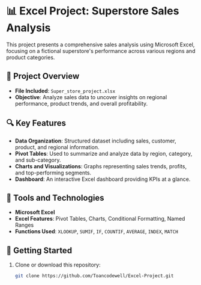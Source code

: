 # 📊 Excel Project: Superstore Sales Analysis

This project presents a comprehensive sales analysis using Microsoft Excel, focusing on a fictional superstore's performance across various regions and product categories.

## 📁 Project Overview

- **File Included**: `Super_store_project.xlsx`
- **Objective**: Analyze sales data to uncover insights on regional performance, product trends, and overall profitability.

## 🔍 Key Features

- **Data Organization**: Structured dataset including sales, customer, product, and regional information.
- **Pivot Tables**: Used to summarize and analyze data by region, category, and sub-category.
- **Charts and Visualizations**: Graphs representing sales trends, profits, and top-performing segments.
- **Dashboard**: An interactive Excel dashboard providing KPIs at a glance.

## 🧰 Tools and Technologies

- **Microsoft Excel**
- **Excel Features**: Pivot Tables, Charts, Conditional Formatting, Named Ranges
- **Functions Used**: `XLOOKUP`, `SUMIF`, `IF`, `COUNTIF`, `AVERAGE`, `INDEX`, `MATCH`

## 🚀 Getting Started

1. Clone or download this repository:
   ```bash
   git clone https://github.com/Toancodewell/Excel-Project.git

